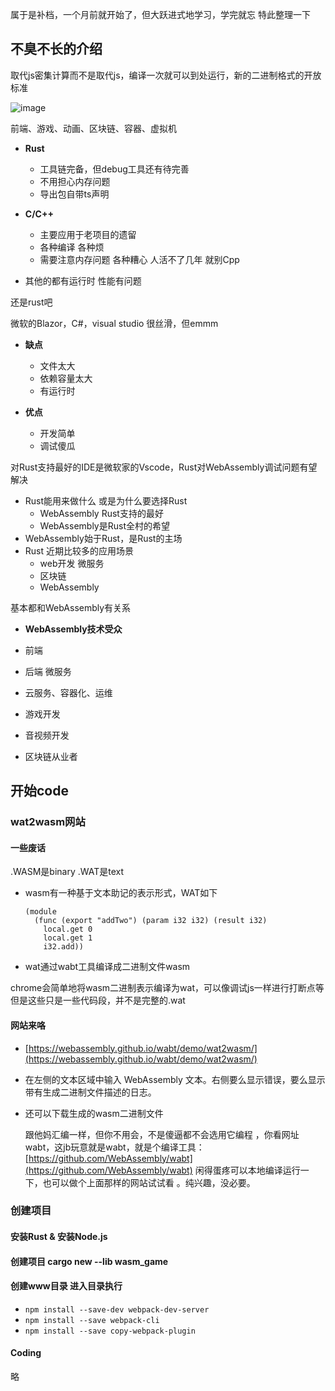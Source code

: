 属于是补档，一个月前就开始了，但大跃进式地学习，学完就忘
特此整理一下

## 不臭不长的介绍

取代js密集计算而不是取代js，编译一次就可以到处运行，新的二进制格式的开放标准

![image](https://github.com/BH3GEI/WebAssemblyLearning/assets/58540850/c70b0e61-97d1-4a16-94ba-f28c7a088d0a)

前端、游戏、动画、区块链、容器、虚拟机

- **Rust**
  - 工具链完备，但debug工具还有待完善
  - 不用担心内存问题
  - 导出包自带ts声明

- **C/C++**
  - 主要应用于老项目的遗留
  - 各种编译 各种烦
  - 需要注意内存问题 各种糟心 人活不了几年 就别Cpp

- 其他的都有运行时 性能有问题

还是rust吧

微软的Blazor，C#，visual studio 很丝滑，但emmm

- **缺点**
  - 文件太大
  - 依赖容量太大
  - 有运行时

- **优点**
  - 开发简单
  - 调试傻瓜

对Rust支持最好的IDE是微软家的Vscode，Rust对WebAssembly调试问题有望解决

- Rust能用来做什么 或是为什么要选择Rust
  - WebAssembly Rust支持的最好
  - WebAssembly是Rust全村的希望
- WebAssembly始于Rust，是Rust的主场
- Rust 近期比较多的应用场景
  - web开发 微服务
  - 区块链
  - WebAssembly

基本都和WebAssembly有关系

- **WebAssembly技术受众**

- 前端
- 后端 微服务
- 云服务、容器化、运维
- 游戏开发
- 音视频开发
- 区块链从业者
  
## 开始code
### wat2wasm网站
#### 一些废话
.WASM是binary
.WAT是text

- wasm有一种基于文本助记的表示形式，WAT如下
  ```wat
  (module
    (func (export "addTwo") (param i32 i32) (result i32)
      local.get 0
      local.get 1
      i32.add))
  ```
- wat通过wabt工具编译成二进制文件wasm

chrome会简单地将wasm二进制表示编译为wat，可以像调试js一样进行打断点等
但是这些只是一些代码段，并不是完整的.wat

#### 网站来咯
- [https://webassembly.github.io/wabt/demo/wat2wasm/](https://webassembly.github.io/wabt/demo/wat2wasm/)
  
- 在左侧的文本区域中输入 WebAssembly 文本。右侧要么显示错误，要么显示带有生成二进制文件描述的日志。
- 还可以下载生成的wasm二进制文件

  跟他妈汇编一样，但你不用会，不是傻逼都不会选用它编程
   ，你看网址wabt，这jb玩意就是wabt，就是个编译工具：
[https://github.com/WebAssembly/wabt](https://github.com/WebAssembly/wabt)
闲得蛋疼可以本地编译运行一下，也可以做个上面那样的网站试试看  。纯兴趣，没必要。


### 创建项目
#### 安装Rust & 安装Node.js
#### 创建项目 cargo new --lib wasm_game
#### 创建www目录 进入目录执行
  - `npm install --save-dev webpack-dev-server`
  - `npm install --save webpack-cli`
  - `npm install --save copy-webpack-plugin`
#### Coding
略


